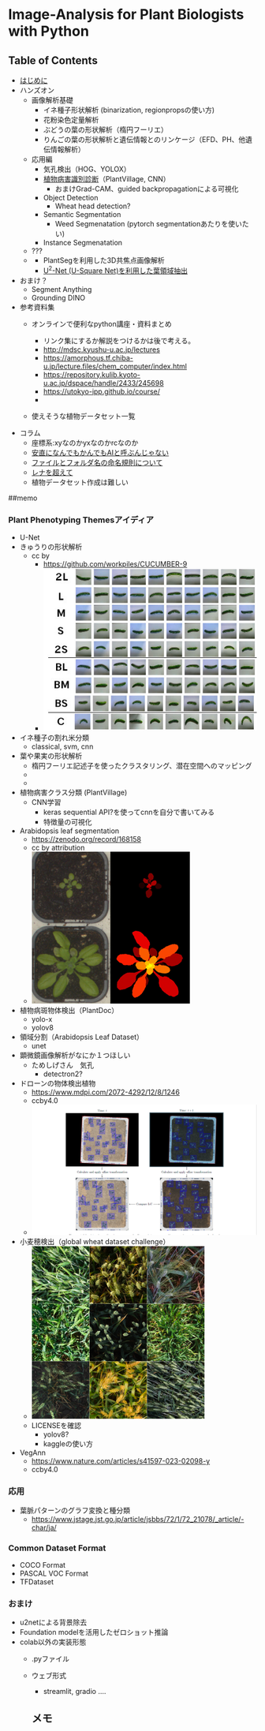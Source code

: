 # Image-Analysis for Plant Biologists with Python

## Table of Contents
- [はじめに](columns/introduction.md)
- ハンズオン
  - 画像解析基礎
    - イネ種子形状解析 (binarization, regionpropsの使い方)
    - 花粉染色定量解析
    - ぶどうの葉の形状解析（楕円フーリエ）
    - りんごの葉の形状解析と遺伝情報とのリンケージ（EFD、PH、他遺伝情報解析）
  - 応用編
    - 気孔検出（HOG、YOLOX）
    - [植物病害識別診断](notebooks/plantvilllage.ipynb)（PlantVillage, CNN）
      - おまけGrad-CAM、guided backpropagationによる可視化
    - Object Detection
      - Wheat head detection?
    - Semantic Segmentation
      - Weed Segmenatation (pytorch segmentationあたりを使いたい)
    - Instance Segmenatation
  - ???
  - 
    - PlantSegを利用した3D共焦点画像解析
    - [U<sup>2</sup>-Net (U-Square Net)を利用した葉領域抽出](notebooks/u2netp.ipynb)
- おまけ？
  - Segment Anything
  - Grounding DINO
- 参考資料集
  - オンラインで便利なpython講座・資料まとめ
    - リンク集にするか解説をつけるかは後で考える。
    - http://mdsc.kyushu-u.ac.jp/lectures
    - https://amorphous.tf.chiba-u.jp/lecture.files/chem_computer/index.html
    - https://repository.kulib.kyoto-u.ac.jp/dspace/handle/2433/245698
    - https://utokyo-ipp.github.io/course/
    - 


  - 使えそうな植物データセット一覧
- コラム
  - 座標系:xyなのかyxなのかrcなのか
  - [安直になんでもかんでもAIと呼ぶんじゃない](columns/using_the_term_AI.md)
  - [ファイルとフォルダ名の命名規則について](columns/file_name.md)
  - [レナを超えて](columns/lenna.md)
  - 植物データセット作成は難しい




##memo

### Plant Phenotyping Themesアイディア
- U-Net
- きゅうりの形状解析
  - cc by
    - https://github.com/workpiles/CUCUMBER-9
    - ![img_3.png](assets/img_3.png)
- イネ種子の割れ米分類
  - classical, svm, cnn
- 葉や果実の形状解析
  - 楕円フーリエ記述子を使ったクラスタリング、潜在空間へのマッピング
  - 
  - 
- 植物病害クラス分類 (PlantVillage)
  - CNN学習
    - keras sequential API?を使ってcnnを自分で書いてみる
    - 特徴量の可視化
- Arabidopsis leaf segmentation
  - https://zenodo.org/record/168158
  - cc by attribution
  - ![img_2.png](assets/img_2.png)
- 植物病斑物体検出（PlantDoc）
  - yolo-x
  - yolov8
- 領域分割（Arabidopsis Leaf Dataset）
  - unet
- 顕微鏡画像解析がなにか１つほしい
  - ためしげさん　気孔
    - detectron2?
- ドローンの物体検出植物
  - https://www.mdpi.com/2072-4292/12/8/1246
  - ccby4.0
  - ![img.png](assets/img.png)
- 小麦穂検出（global wheat dataset challenge）
  - ![img_1.png](assets/img_1.png)
  - LICENSEを確認
    - yolov8? 
    - kaggleの使い方
- VegAnn
  - https://www.nature.com/articles/s41597-023-02098-y
  - ccby4.0
### 応用
- 葉脈パターンのグラフ変換と種分類
  - https://www.jstage.jst.go.jp/article/jsbbs/72/1/72_21078/_article/-char/ja/

### Common Dataset Format
- COCO Format
- PASCAL VOC Format
- TFDataset

### おまけ
- u2netによる背景除去
- Foundation modelを活用したゼロショット推論
- colab以外の実装形態
  - .pyファイル
  - ウェブ形式
    - streamlit, gradio ....


    メモ
    - 